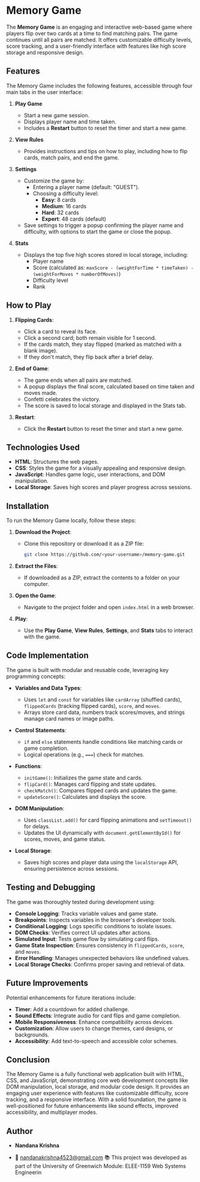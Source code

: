 

# Memory Game

The **Memory Game** is an engaging and interactive web-based game where players flip over two cards at a time to find matching pairs. The game continues until all pairs are matched. It offers customizable difficulty levels, score tracking, and a user-friendly interface with features like high score storage and responsive design.

## Features
The Memory Game includes the following features, accessible through four main tabs in the user interface:

1. **Play Game**
   - Start a new game session.
   - Displays player name and time taken.
   - Includes a **Restart** button to reset the timer and start a new game.

2. **View Rules**
   - Provides instructions and tips on how to play, including how to flip cards, match pairs, and end the game.

3. **Settings**
   - Customize the game by:
     - Entering a player name (default: "GUEST").
     - Choosing a difficulty level:
       - **Easy**: 8 cards
       - **Medium**: 16 cards
       - **Hard**: 32 cards
       - **Expert**: 48 cards (default)
   - Save settings to trigger a popup confirming the player name and difficulty, with options to start the game or close the popup.

4. **Stats**
   - Displays the top five high scores stored in local storage, including:
     - Player name
     - Score (calculated as: `maxScore - (weightForTime * timeTaken) - (weightForMoves * numberOfMoves)`)
     - Difficulty level
     - Rank

## How to Play
1. **Flipping Cards**:
   - Click a card to reveal its face.
   - Click a second card; both remain visible for 1 second.
   - If the cards match, they stay flipped (marked as matched with a blank image).
   - If they don't match, they flip back after a brief delay.

2. **End of Game**:
   - The game ends when all pairs are matched.
   - A popup displays the final score, calculated based on time taken and moves made.
   - Confetti celebrates the victory.
   - The score is saved to local storage and displayed in the Stats tab.

3. **Restart**:
   - Click the **Restart** button to reset the timer and start a new game.

## Technologies Used
- **HTML**: Structures the web pages.
- **CSS**: Styles the game for a visually appealing and responsive design.
- **JavaScript**: Handles game logic, user interactions, and DOM manipulation.
- **Local Storage**: Saves high scores and player progress across sessions.

## Installation
To run the Memory Game locally, follow these steps:

1. **Download the Project**:
   - Clone this repository or download it as a ZIP file:
     ```bash
     git clone https://github.com/<your-username>/memory-game.git
     ```

2. **Extract the Files**:
   - If downloaded as a ZIP, extract the contents to a folder on your computer.

3. **Open the Game**:
   - Navigate to the project folder and open `index.html` in a web browser.

4. **Play**:
   - Use the **Play Game**, **View Rules**, **Settings**, and **Stats** tabs to interact with the game.

## Code Implementation
The game is built with modular and reusable code, leveraging key programming concepts:

- **Variables and Data Types**:
  - Uses `let` and `const` for variables like `cardArray` (shuffled cards), `flippedCards` (tracking flipped cards), `score`, and `moves`.
  - Arrays store card data, numbers track scores/moves, and strings manage card names or image paths.

- **Control Statements**:
  - `if` and `else` statements handle conditions like matching cards or game completion.
  - Logical operations (e.g., `===`) check for matches.

- **Functions**:
  - `initGame()`: Initializes the game state and cards.
  - `flipCard()`: Manages card flipping and state updates.
  - `checkMatch()`: Compares flipped cards and updates the game.
  - `updateScore()`: Calculates and displays the score.

- **DOM Manipulation**:
  - Uses `classList.add()` for card flipping animations and `setTimeout()` for delays.
  - Updates the UI dynamically with `document.getElementById()` for scores, moves, and game status.

- **Local Storage**:
  - Saves high scores and player data using the `localStorage` API, ensuring persistence across sessions.

## Testing and Debugging
The game was thoroughly tested during development using:
- **Console Logging**: Tracks variable values and game state.
- **Breakpoints**: Inspects variables in the browser's developer tools.
- **Conditional Logging**: Logs specific conditions to isolate issues.
- **DOM Checks**: Verifies correct UI updates after actions.
- **Simulated Input**: Tests game flow by simulating card flips.
- **Game State Inspection**: Ensures consistency in `flippedCards`, `score`, and `moves`.
- **Error Handling**: Manages unexpected behaviors like undefined values.
- **Local Storage Checks**: Confirms proper saving and retrieval of data.

## Future Improvements
Potential enhancements for future iterations include:
- **Timer**: Add a countdown for added challenge.
- **Sound Effects**: Integrate audio for card flips and game completion.
- **Mobile Responsiveness**: Enhance compatibility across devices.
- **Customization**: Allow users to change themes, card designs, or backgrounds.
- **Accessibility**: Add text-to-speech and accessible color schemes.

## Conclusion
The Memory Game is a fully functional web application built with HTML, CSS, and JavaScript, demonstrating core web development concepts like DOM manipulation, local storage, and modular code design. It provides an engaging user experience with features like customizable difficulty, score tracking, and a responsive interface. With a solid foundation, the game is well-positioned for future enhancements like sound effects, improved accessibility, and multiplayer modes.


## Author
- **Nandana Krishna** 

- 📧 nandanakrishna4523@gmail.com
📚 This project was developed as part of the University of Greenwich Module: ELEE-1159 Web Systems Engineerin
